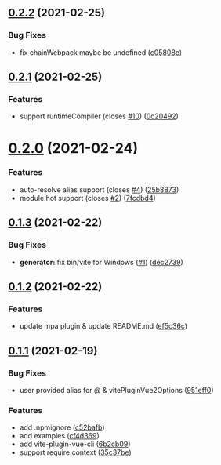 <a name="0.2.2"></a>
## [0.2.2](https://github.com/IndexXuan/vue-cli-plugin-vite/compare/v0.2.1...v0.2.2) (2021-02-25)


### Bug Fixes

* fix chainWebpack maybe be undefined ([c05808c](https://github.com/IndexXuan/vue-cli-plugin-vite/commit/c05808c))



<a name="0.2.1"></a>
## [0.2.1](https://github.com/IndexXuan/vue-cli-plugin-vite/compare/v0.2.0...v0.2.1) (2021-02-25)


### Features

* support runtimeCompiler (closes [#10](https://github.com/IndexXuan/vue-cli-plugin-vite/issues/10)) ([0c20492](https://github.com/IndexXuan/vue-cli-plugin-vite/commit/0c20492))



<a name="0.2.0"></a>
# [0.2.0](https://github.com/IndexXuan/vue-cli-plugin-vite/compare/v0.1.3...v0.2.0) (2021-02-24)


### Features

* auto-resolve alias support (closes [#4](https://github.com/IndexXuan/vue-cli-plugin-vite/issues/4)) ([25b8873](https://github.com/IndexXuan/vue-cli-plugin-vite/commit/25b8873))
* module.hot support (closes [#2](https://github.com/IndexXuan/vue-cli-plugin-vite/issues/2)) ([7fcdbd4](https://github.com/IndexXuan/vue-cli-plugin-vite/commit/7fcdbd4))



<a name="0.1.3"></a>
## [0.1.3](https://github.com/IndexXuan/vue-cli-plugin-vite/compare/v0.1.2...v0.1.3) (2021-02-22)


### Bug Fixes

* **generator:** fix bin/vite for Windows ([#1](https://github.com/IndexXuan/vue-cli-plugin-vite/issues/1)) ([dec2739](https://github.com/IndexXuan/vue-cli-plugin-vite/commit/dec2739))



<a name="0.1.2"></a>
## [0.1.2](https://github.com/IndexXuan/vue-cli-plugin-vite/compare/v0.1.1...v0.1.2) (2021-02-22)


### Features

* update mpa plugin & update README.md ([ef5c36c](https://github.com/IndexXuan/vue-cli-plugin-vite/commit/ef5c36c))



<a name="0.1.1"></a>
## [0.1.1](https://github.com/IndexXuan/vue-cli-plugin-vite/compare/6b2cb09...v0.1.1) (2021-02-19)


### Bug Fixes

* user provided alias for @ & vitePluginVue2Options ([951eff0](https://github.com/IndexXuan/vue-cli-plugin-vite/commit/951eff0))


### Features

* add .npmignore ([c52bafb](https://github.com/IndexXuan/vue-cli-plugin-vite/commit/c52bafb))
* add examples ([cf4d369](https://github.com/IndexXuan/vue-cli-plugin-vite/commit/cf4d369))
* add vite-plugin-vue-cli ([6b2cb09](https://github.com/IndexXuan/vue-cli-plugin-vite/commit/6b2cb09))
* support require.context ([35c37be](https://github.com/IndexXuan/vue-cli-plugin-vite/commit/35c37be))



